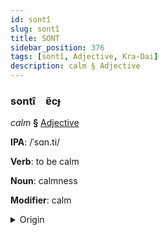 ```yaml
---
id: sontî
slug: sontî
title: SONT
sidebar_position: 376
tags: [sontî, Adjective, Kra-Dai]
description: calm § Adjective
---
```


### sontî&emsp;<span kind="abugida">ɐ̃cɟ</span>

*calm* **§** [Adjective](../../tags/Adjective)

**IPA**: /ˈsɑn.ti/

**Verb**: to be calm

**Noun**: calmness

**Modifier**: calm

<details>
    <summary>Origin</summary>
    Thai สันติ sǎn-dtì /san˩˩˦.tiʔ˨˩/<br/>
    <em>Kra-Dai Language Family</em>
</details>